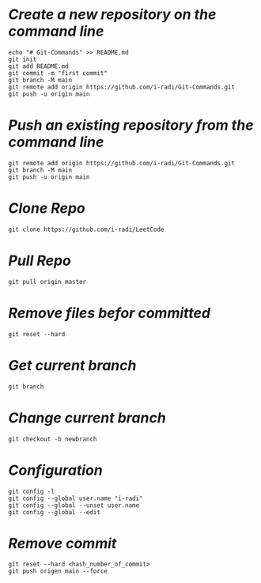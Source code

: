 # **_Create a new repository on the command line_**

    echo "# Git-Commands" >> README.md
    git init
    git add README.md
    git commit -m "first commit"
    git branch -M main
    git remote add origin https://github.com/i-radi/Git-Commands.git
    git push -u origin main

# **_Push an existing repository from the command line_**

    git remote add origin https://github.com/i-radi/Git-Commands.git
    git branch -M main
    git push -u origin main

# **_Clone Repo_**

    git clone https://github.com/i-radi/LeetCode

# **_Pull Repo_**

    git pull origin master

# **_Remove files befor committed_**

    git reset --hard

# **_Get current branch_**

    git branch

# **_Change current branch_**

    git checkout -b newbranch

# **_Configuration_**

    git config -l
    git config --global user.name "i-radi"
    git config --global --unset user.name
    git config --global --edit

# **_Remove commit_**

    git reset --hard <hash_number_of_commit>
    git push origen main --force
